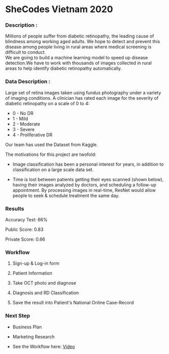 # SheCodes Vietnam 2020

### Description :
Millions of people suffer from diabetic retinopathy, the leading cause of blindness among working aged adults. We hope to detect and prevent this disease among people living in rural areas where medical screening is difficult to conduct.<br>
We are going to build a machine learning model to speed up disease detection.We have to work with thousands of images collected in rural areas to help identify diabetic retinopathy automatically.

### Data Description :
Large set of retina images taken using fundus photography under a variety of imaging conditions. A clinician has rated each image for the severity of diabetic retinopathy on a scale of 0 to 4:
+ 0 - No DR
+ 1 - Mild
+ 2 - Moderate
+ 3 - Severe
+ 4 - Proliferative DR

Our team has used the Dataset from Kaggle.

The motivations for this project are twofold:

* Image classification has been a personal interest for years, in addition to classification on a large scale data set.

* Time is lost between patients getting their eyes scanned (shown below), having their images analyzed by doctors, and scheduling a follow-up appointment. By processing images in real-time, ResNet would allow people to seek & schedule treatment the same day.

### Results

Accuracy Test: 66%

Public Score: 0.83

Private Score: 0.66

### Workflow

1. Sign-up & Log-in form

2. Patient Information

3. Take OCT photo and diagnose

4. Diagnosis and RD Classification


5. Save the result into Patient's National Online Case-Record

### Next Step 

- Business Plan

- Marketing Research

- See the Workflow here: [Video](https://drive.google.com/file/d/1gSEFTkiL4Sol_JmM3LdQbK2OzMK3wSHJ/view?usp=sharing)
